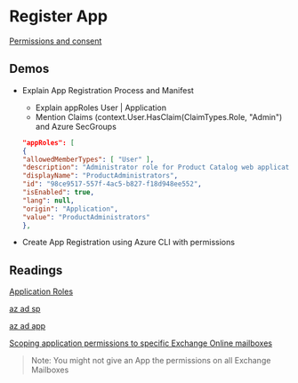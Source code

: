 # Register App

[Permissions and consent](https://docs.microsoft.com/en-us/azure/active-directory/develop/v2-permissions-and-consent)

## Demos

-   Explain App Registration Process and Manifest

    -   Explain appRoles User | Application
    -   Mention Claims (context.User.HasClaim(ClaimTypes.Role, "Admin") and Azure SecGroups

    ```json
    "appRoles": [
    {
    "allowedMemberTypes": [ "User" ],
    "description": "Administrator role for Product Catalog web application.",
    "displayName": "ProductAdministrators",
    "id": "98ce9517-557f-4ac5-b827-f18d948ee552",
    "isEnabled": true,
    "lang": null,
    "origin": "Application",
    "value": "ProductAdministrators"
    },
    ```

-   Create App Registration using Azure CLI with permissions

## Readings

[Application Roles](https://docs.microsoft.com/en-us/azure/architecture/multitenant-identity/app-roles)

[az ad sp](https://docs.microsoft.com/en-us/cli/azure/ad/sp?view=azure-cli-latest#az_ad_sp_create_for_rbac)

[az ad app](https://docs.microsoft.com/en-us/cli/azure/ad/app?view=azure-cli-latest)

[Scoping application permissions to specific Exchange Online mailboxes](https://docs.microsoft.com/en-us/graph/auth-limit-mailbox-access)

> Note: You might not give an App the permissions on all Exchange Mailboxes

